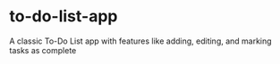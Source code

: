 # to-do-list-app
 A classic To-Do List app with features like adding, editing, and marking tasks as complete
